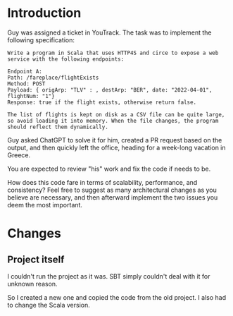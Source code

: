 # Introduction

Guy was assigned a ticket in YouTrack. The task was to implement the following specification:


```
Write a program in Scala that uses HTTP4S and circe to expose a web service with the following endpoints:

Endpoint A:
Path: /fareplace/flightExists
Method: POST
Payload: { origArp: "TLV" : , destArp: "BER", date: "2022-04-01", flightNum: "1"}
Response: true if the flight exists, otherwise return false.

The list of flights is kept on disk as a CSV file can be quite large, so avoid loading it into memory. When the file changes, the program should reflect them dynamically. 
```

Guy asked ChatGPT to solve it for him, created a PR request based on the output, and then quickly left the office, heading for a week-long vacation in Greece.

You are expected to review "his" work and fix the code if needs to be.

How does this code fare in terms of scalability, performance, and consistency? Feel free to suggest as many architectural changes as you believe are necessary, and then afterward implement the two issues you deem the most important.

# Changes

## Project itself

I couldn't run the project as it was. SBT simply couldn't deal with it for unknown reason.

So I created a new one and copied the code from the old project. I also had to change the Scala version.